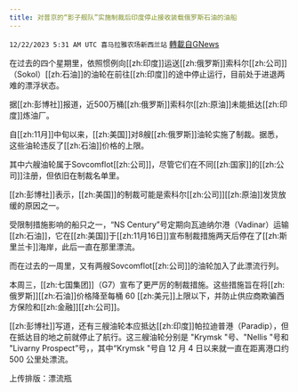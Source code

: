 ```yaml
---
title: 对普京的“影子舰队”实施制裁后印度停止接收装载俄罗斯石油的油船
---
```

`12/22/2023 5:31 AM UTC 喜马拉雅农场新西兰站` [轉載自GNews](https://gnews.org/articles/2139093)

在过去的四个星期里，依照惯例向[[zh:印度]]运送[[zh:俄罗斯]]索科尔[[zh:公司]]（Sokol）[[zh:石油]]的油轮在前往[[zh:印度]]的途中停止运行，目前处于进退两难的漂浮状态。

据[[zh:彭博社]]报道，近500万桶[[zh:俄罗斯]]索科尔[[zh:原油]]未能抵达[[zh:印度]]炼油厂。

自[[zh:11月]]中旬以来，[[zh:美国]]对8艘[[zh:俄罗斯]]油轮实施了制裁。据悉，这些油轮违反了[[zh:石油]]价格的上限。

其中六艘油轮属于Sovcomflot[[zh:公司]]，尽管它们在不同[[zh:国家]]的[[zh:公司]]注册，但依旧在制裁名单里。

[[zh:彭博社]]表示，[[zh:美国]]的制裁可能是索科尔[[zh:公司]][[zh:原油]]发货放缓的原因之一。

受限制措施影响的船只之一，“NS Century”号定期向瓦迪纳尔港（Vadinar）运输[[zh:石油]]，它在[[zh:美国]]于[[zh:11月16日]]宣布制裁措施两天后停在了[[zh:斯里兰卡]]海岸，此后一直在那里漂流。

而在过去的一周里，又有两艘Sovcomflot[[zh:公司]]的油轮加入了此漂流行列。

本周三，[[zh:七国集团]]（G7）宣布了更严厉的制裁措施。这些措施旨在将[[zh:俄罗斯]][[zh:石油]]价格降至每桶 60 [[zh:美元]]上限以下，并防止供应商欺骗西方保险和[[zh:金融]][[zh:公司]]。

[[zh:彭博社]]写道，还有三艘油轮本应抵达[[zh:印度]]帕拉迪普港（Paradip），但在抵达目的地之前就停止了航行。这三艘油轮分别是 "Krymsk "号、"Nellis "号和 "Livarny Prospect”号，，其中“Krymsk "号自 12 月 4 日以来就一直在距离港口约 500 公里处漂流。

上传排版：漂流瓶

